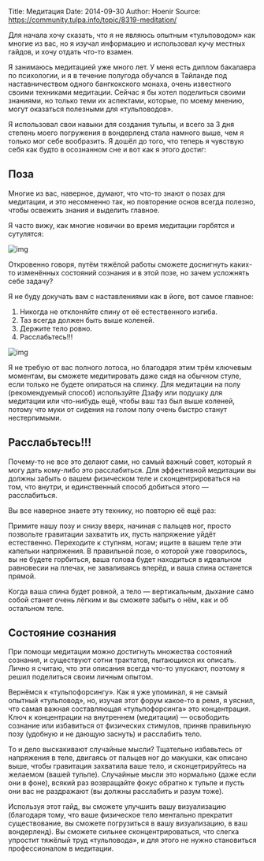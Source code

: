 Title: Медитация
Date: 2014-09-30
Author: Hoenir
Source: https://community.tulpa.info/topic/8319-meditation/

Для начала хочу сказать, что я не являюсь опытным «тульповодом» как многие из вас, но я изучал информацию и использовал кучу местных гайдов, и хочу отдать что-то взамен.

Я занимаюсь медитацией уже много лет. У меня есть диплом бакалавра по психологии, и я в течение полугода обучался в Тайланде под наставничеством одного бангкокского монаха, очень известного своими техниками медитации. Сейчас я бы хотел поделиться своими знаниями, но только теми их аспектами, которые, по моему мнению, могут оказаться полезными для «тульповодов».

Я использовал свои навыки для создания тульпы, и всего за 3 дня степень моего погружения в вондерленд стала намного выше, чем я только мог себе вообразить. Я дошёл до того, что теперь я чувствую себя как будто в осознанном сне и вот как я этого достиг:

## Поза

Многие из вас, наверное, думают, что что-то знают о позах для медитации, и это несомненно так, но повторение основ всегда полезно, чтобы освежить знания и выделить главное.

Я часто вижу, как многие новички во время медитации горбятся и сутулятся:

![img](/images/meditation/1.png)

Откровенно говоря, путём тяжёлой работы сможете доснигнуть каких-то изменённых состояний сознания и в этой позе, но зачем усложнять себе задачу?

Я не буду докучать вам с наставлениями как в йоге, вот самое главное:

1.  Никогда не отклоняйте спину от её естественного изгиба.
2.  Таз всегда должен быть выше коленей.
3.  Держите тело ровно.
4.  Расслабьтесь!!!

![img](/images/meditation/2.png)

Я не требую от вас полного лотоса, но благодаря этим трём ключевым моментам, вы сможете медитировать даже сидя на обычном стуле, если только не будете опираться на спинку. Для медитации на полу (рекомендуемый способ) используйте Дзафу или подушку для медитации или что-нибудь ещё, чтобы ваш таз был выше коленей, потому что муки от сидения на голом полу очень быстро станут нестерпимыми.

## Расслабьтесь!!!

Почему-то не все это делают сами, но самый важный совет, который я могу дать кому-либо это расслабиться. Для эффективной медитации вы должны забыть о вашем физическом теле и сконцентрироваться на том, что внутри, и единственный способ добиться этого — расслабиться.

Вы все наверное знаете эту технику, но повторю её ещё раз:

Примите нашу позу и снизу вверх, начиная с пальцев ног, просто позвольте гравитации захватить их, пусть напряжение уйдёт естественно. Переходите к ступням, ногам; ищите в вашем теле эти капельки напряжения. В правильной позе, о которой уже говорилось, вы не будете горбиться, ваша голова будет находиться в идеальном равновесии на плечах, не заваливаясь вперёд, и ваша спина останется прямой.

Когда ваша спина будет ровной, а тело — вертикальным, дыхание само собой станет очень лёгким и вы сможете забыть о нём, как и об остальном теле.

## Состояние сознания

При помощи медитации можно достигнуть множества состояний сознания, и существуют сотни трактатов, пытающихся их описать. Лично я считаю, что эти описания всегда что-то упускают, поэтому я решил поделиться своим личным опытом.

Вернёмся к «тульпофорсингу». Как я уже упоминал, я не самый опытный «тульповод», но, изучая этот форум какое-то в ремя, я уяснил, что самая важная составляющая «тульпофорсинга» это концентрация. Ключ к концентрации на внутреннем (медитации) — освободить сознание или избавиться от физических стимулов, приняв правильную позу (удобную и не дающую заснуть) и расслабить тело.

То и дело выскакивают случайные мысли? Тщательно избавьтесь от напряжения в теле, двигаясь от пальцев ног до макушки, как описано выше, чтобы гравитация захватила ваше тело, и сконцетрируйтесь на желаемом (вашей тульпе). Случайные мысли это нормально (даже если они в фоне), всякий раз возвращайте фокус обратно к тульпе и пусть они вас не раздражают (вы должны расслабить и разум тоже).

Используя этот гайд, вы сможете улучшить вашу визуализацию (благодаря тому, что ваше физическое тело ментально прекратит существование, вы сможете погрузиться в вашу визуализацию, в ваш вондерленд). Вы сможете сильнее сконцентрироваться, что слегка упростит тяжёлый труд «тульповода», и для этого не нужно становиться профессионалом в медитации.
